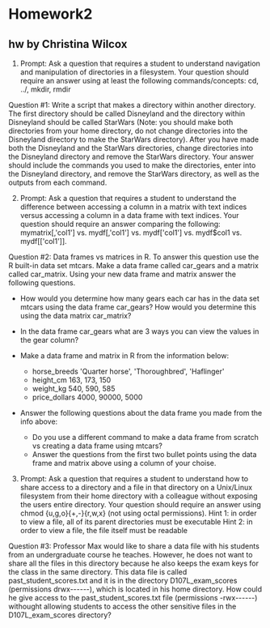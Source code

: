 # Homework2
## hw by Christina Wilcox

1. Prompt: Ask a question that requires a student to understand navigation and manipulation of directories in a filesystem. Your question should require an answer using at least the following commands/concepts: cd, ../, mkdir, rmdir

Question #1: Write a script that makes a directory within another directory.  The first directory should be called Disneyland and the directory within Disneyland should be called StarWars (Note: you should make both directories from your home directory, do not change directories into the Disneyland directory to make the StarWars directory). After you have made both the Disneyland and the StarWars directories, change directories into the Disneyland directory and remove the StarWars directory. Your answer should include the commands you used to make the directories, enter into the Disneyland directory, and remove the StarWars directory, as well as the outputs from each command. 





2. Prompt: Ask a question that requires a student to understand the difference between accessing a column in a matrix with text indices versus accessing a column in a data frame with text indices. Your question should require an answer comparing the following: mymatrix[,'col1'] vs. mydf[,'col1'] vs. mydf['col1'] vs. mydf$col1 vs. mydf[['col1']].

Question #2: Data frames vs matrices in R. To answer this question use the R built-in data set mtcars. Make a data frame called car_gears and a matrix called car_matrix. Using your new data frame and matrix answer the following questions.  

 * How would you determine how many gears each car has in the data set mtcars using the data frame car_gears? How would you determine this using the data matrix car_matrix?

 * In the data frame car_gears what are 3 ways you can view the values in the gear column?

 * Make a data frame and matrix in R from the information below: 

   - horse_breeds 'Quarter horse', 'Thoroughbred', 'Haflinger'
   - height_cm 163, 173, 150
   - weight_kg 540, 590, 585
   - price_dollars 4000, 90000, 5000

 * Answer the following questions about the data frame you made from the info above:
   
   - Do you use a different command to make a data frame from scratch vs creating a data frame using mtcars?
   - Answer the questions from the first two bullet points using the data frame and matrix above using a column of your choise.




3. Prompt: Ask a question that requires a student to understand how to share access to a directory and a file in that directory on a Unix/Linux filesystem from their home directory with a colleague without exposing the users entire directory. Your question should require an answer using chmod {u,g,o}{+,-}{r,w,x} (not using octal permissions).
Hint 1: in order to view a file, all of its parent directories must be executable
Hint 2: in order to view a file, the file itself must be readable

Question #3: Professor Max would like to share a data file with his students from an undergraduate course he teaches. However, he does not want to share all the files in this directory because he also keeps the exam keys for the class in the same directory. This data file is called past_student_scores.txt and it is in the directory D107L_exam_scores (permissions drwx------), which is located in his home directory. How could he give access to the past_student_scores.txt file (permissions -rwx------) withought allowing students to access the other sensitive files in the D107L_exam_scores directory?

    

